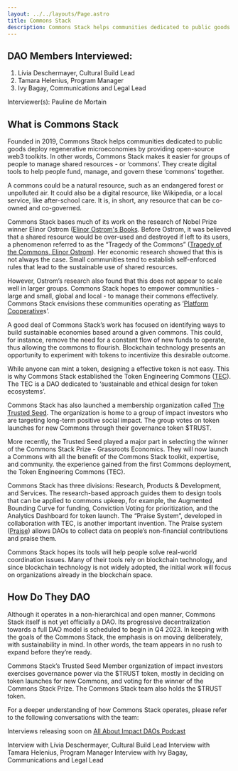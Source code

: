 ```yaml
---
layout: ../../layouts/Page.astro
title: Commons Stack
description: Commons Stack helps communities dedicated to public goods deploy regenerative microeconomies by providing open-source web3 toolkits
---
```


## DAO Members Interviewed:

1.  Lívia Deschermayer, Cultural Build Lead
2.  Tamara Helenius, Program Manager
3.  Ivy Bagay, Communications and Legal Lead

Interviewer(s): Pauline de Mortain

## What is Commons Stack

Founded in 2019, Commons Stack helps communities dedicated to public goods deploy regenerative microeconomies by providing open-source web3 toolkits. In other words, Commons Stack makes it easier for groups of people to manage shared resources - or ‘commons’. They create digital tools to help people fund, manage, and govern these ‘commons’ together.

A commons could be a natural resource, such as an endangered forest or unpolluted air. It could also be a digital resource, like Wikipedia, or a local service, like after-school care. It is, in short, any resource that can be co-owned and co-governed.

Commons Stack bases much of its work on the research of Nobel Prize winner Elinor Ostrom ([Elinor Ostrom's Books](https://www.goodreads.com/author/show/130561.Elinor_Ostrom). Before Ostrom, it was believed that a shared resource would be over-used and destroyed if left to its users, a phenomenon referred to as the “Tragedy of the Commons” ([Tragedy of the Commons, Elinor Ostrom](https://dlc.dlib.indiana.edu/dlc/bitstream/handle/10535/5887/tragedy%20of%20the%20commons%20_%20Th...pdf)). Her economic research showed that this is not always the case. Small communities tend to establish self-enforced rules that lead to the sustainable use of shared resources.

However, Ostrom’s research also found that this does not appear to scale well in larger groups. Commons Stack hopes to empower communities - large and small, global and local - to manage their commons effectively. Commons Stack envisions these communities operating as ‘[Platform Cooperative](https://en.wikipedia.org/wiki/Platform_cooperative)s’.

A good deal of Commons Stack’s work has focused on identifying ways to build sustainable economies based around a given commons. This could, for instance, remove the need for a constant flow of new funds to operate, thus allowing the commons to flourish. Blockchain technology presents an opportunity to experiment with tokens to incentivize this desirable outcome.

While anyone can mint a token, designing a effective token is not easy. This is why Commons Stack established the Token Engineering Commons ([TEC](https://tecommons.org/)). The TEC is a DAO dedicated to ‘sustainable and ethical design for token ecosystems’.

Commons Stack has also launched a membership organization called [The Trusted Seed](https://trustedseed.org/). The organization is home to a group of impact investors who are targeting long-term positive social impact. The group votes on token launches for new Commons through their governance token $TRUST.

More recently, the Trusted Seed played a major part in selecting the winner of the Commons Stack Prize - Grassroots Economics. They will now launch a Commons with all the benefit of the Commons Stack toolkit, expertise, and community. the experience gained from the first Commons deployment, the Token Engineering Commons (TEC).

Commons Stack has three divisions: Research, Products & Development, and Services. The research-based approach guides them to design tools that can be applied to commons upkeep, for example, the Augmented Bounding Curve for funding, Conviction Voting for prioritization, and the Analytics Dashboard for token launch. The “Praise System”, developed in collaboration with TEC, is another important invention. The Praise system ([Praise](https://token-engineering-commons.gitbook.io/tec-handbook/tec-agreements-1/collective-agreements/praise)) allows DAOs to collect data on people’s non-financial contributions and praise them.

Commons Stack hopes its tools will help people solve real-world coordination issues. Many of their tools rely on blockchain technology, and since blockchain technology is not widely adopted, the initial work will focus on organizations already in the blockchain space.

## How Do They DAO

Although it operates in a non-hierarchical and open manner, Commons Stack itself is not yet officially a DAO. Its progressive decentralization towards a full DAO model is scheduled to begin in Q4 2023. In keeping with the goals of the Commons Stack, the emphasis is on moving deliberately, with sustainability in mind. In other words, the team appears in no rush to expand before they’re ready.

Commons Stack’s Trusted Seed Member organization of impact investors exercises governance power via the $TRUST token, mostly in deciding on token launches for new Commons, and voting for the winner of the Commons Stack Prize. The Commons Stack team also holds the $TRUST token.

For a deeper understanding of how Commons Stack operates, please refer to the following conversations with the team:

Interviews releasing soon on [All About Impact DAOs Podcast](https://open.spotify.com/show/3Mpb4Kp19RU14XJVMTumhi)

Interview with Lívia Deschermayer, Cultural Build Lead
Interview with Tamara Helenius, Program Manager
Interview with Ivy Bagay, Communications and Legal Lead
